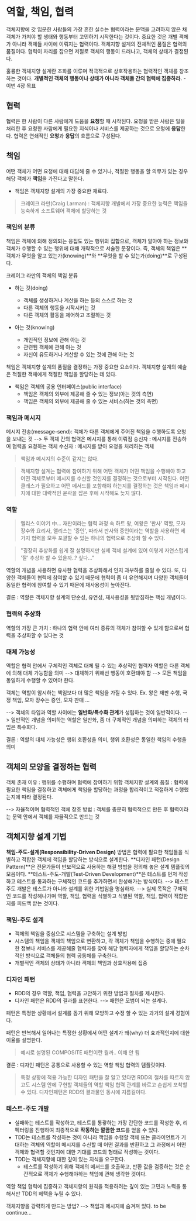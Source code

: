 # 역할, 책임, 협력

객체지향에 갓 입문한 사람들의 가장 흔한 실수는 협력이라는 문맥을 고려하지 않은 채 객체가 가져야 할 생태와 행동부터 고민하기 시작한다는 것이다.
중요한 것은 개별 객체가 아니라 객체들 사이에 이뤄지는 협력이다.
객체지향 설계의 전체적인 품질은 협력의 품질이다.
협력이 자리를 잡으면 저절로 객체의 행동이 드러나고, 객체의 상태가 결정된다.

훌륭한 객체지향 설계란 조화를 이루며 적극적으로 상호작용하는 협력적인 객체를 창조하는 것이다.
**개별적인 객체의 행동이나 상태가 아니라 객체들 간의 협력에 집중하라.** - 이번 4장 목표

## 협력
협력은 한 사람이 다른 사람에게 도움을 **요청**할 때 시작된다.
요청을 받은 사람은 일을 처리한 후 요청한 사람에게 필요한 지식이나 서비스를 제공하는 것으로 요청에 **응답**한다.
협력은 연쇄적인 **요청**과 **응답**의 흐름으로 구성된다.


## 책임
어떤 객체가 어떤 요청에 대해 대답해 줄 수 있거나, 적절한 행동을 할 의무가 있는 경우 해당 객체가 **책임**을 가진다고 말한다.
+ 책임은 객체지향 설계의 가장 중요한 재료다.
> 크레이크 라만(Craig Larman) : 객체지향 개발에서 가장 중요한 능력은 책임을 능숙하게 소프트웨어 객체에 할당하는 것


### 책임의 분류
책임은 객체에 의해 정의되는 응집도 있는 행위의 집합으로, 객체가 알아야 하는 정보와 객체가 수행할 수 있는 행위에 대해 개략적으로 서술한 문장이다.
즉, 객체의 책임은 **객체가 무엇을 알고 있는가(knowing)**와 **무엇을 할 수 있는가(doing)**로 구성된다.

크레이그 라만의 객체의 책임 분류
+ 하는 것(doing)
    + 객체를 생성하거나 계산을 하는 등의 스스로 하는 것
    + 다른 객체의 행동을 시작시키는 것
    + 다른 객체의 활동을 제어하고 조절하는 것

+ 아는 것(knowing)
    + 개인적인 정보에 관해 아는 것
    + 관련된 객체에 관해 아는 것
    + 자신이 유도하거나 계산할 수 있는 것에 관해 아는 것

책임은 객체지향 설계의 품질을 결정하는 가장 중요한 요소이다.
객체지향 설계의 예술은 적절한 객체에게 적절한 책임을 할당하는 데 있다.

+ 책임은 객체의 공용 인터페이스(public interface)
    + 책임은 객체의 외부에 제공해 줄 수 있는 정보(아는 것의 측면)
    + 책임은 객체의 외부에 제공해 줄 수 있는 서비스(하는 것의 측면)


### 책임과 메시지
메시지 전송(message-send): 객체가 다른 객체에게 주어진 책임을 수행하도록 요청을 보내는 것
--> 두 객체 간의 협력은 메시지를 통해 이뤄짐
송신자 : 메시지를 전송하여 협력을 요청하는 객체
수신자 : 메시지를 받아 요청을 처리하는 객체

> 책임과 메시지의 수준이 같지는 않다.

> 객체지향 설계는 협력에 참여하기 위해 어떤 객체가 어떤 책임을 수행해야 하고 어떤 객체로부터 메시지를 수신할 것인지를 결정하는 것으로부터 시작된다. 어떤 클래스가 필요하고 어떤 메서드를 포함해야 하는지를 결정하는 것은 책임과 메시지에 대한 대략적인 윤곽을 잡은 후에 시작해도 늦지 않다.


### 역할
> 엘리스 이야기 中...
> 재판이라는 협력 과정 속 하트 왕, 여왕은 '판사' 역할, 모자 장수와 요리사, 앨리스는 '증인', 따라서 판사와 증인이라는 역할을 사용하면 세 가지 협력을 모두 포괄할 수 있는 하나의 협력으로 추상화 할 수 있다.

> "굉장히 추상화를 쉽게 잘 설명하지만 실제 객체 설계에 있어 이렇게 자연스럽게 '잘' 추상화 할 수 있을까..? 싶다..."

역할의 개념을 사용하면 유사한 협력을 추상화해서 인지 과부하를 줄일 수 있다.
또, 다양한 객체들이 협력에 참여할 수 있기 때문에 협력이 좀 더 유연해지며 다양한 객체들이 동일한 협력에 참여할 수 있기 때문에 재사용성이 높아진다.

결론 : 역할은 객체지향 설계의 단순성, 유연성, 재사용성을 뒷받침하는 핵심 개념이다.


### 협력의 추상화
역할의 가장 큰 가치 : 하나의 협력 안에 여러 종류의 객체가 참여할 수 있게 함으로써 협력을 추상화할 수 있다는 것

### 대체 가능성
역할은 협력 안에서 구체적인 객체로 대체 될 수 있는 추상적인 협력자
역할은 다른 객체에 의해 대체 가능함을 의미
--> 대체하기 위해선 행동이 호환돼야 함
--> 모든 책임을 동일하게 수행할 수 있어야 한다.

객체는 역할이 암시하는 책임보다 더 많은 책임을 가질 수 있다.
Ex. 왕은 재판 수행, 국정 책임, 모자 장수는 증인, 모자 판매 ...

--> 객체의 타입과 역할 사이에는 **일반화/특수화 관계**가 성립하는 것이 일반적이다.
--> 일반적인 개념을 의미하는 역할은 일반화, 좀 더 구체적인 개념을 의미하는 객체의 타입은 특수화다.

결론 : 역할의 대체 가능성은 행위 호환성을 의미, 행위 호환성은 동일한 책임의 수행을 의미


## 객체의 모양을 결정하는 협력
객체 존재 이유 : 행위를 수행하며 협력에 참여하기 위함
객체지향 설계의 품질 : 협력에 필요한 책임을 결정하고 객체에게 책임을 할당하는 과정을 합리적이고 적절하게 수행했는지에 따라 결정된다.

--> 자율적이며 협력적인 객체 창조 방법 : 객체를 충분히 협력적으로 만든 후 협력이라는 문맥 안에서 객체를 자율적으로 만드는 것


## 객체지향 설계 기법
**책임-주도-설계(Responsibility-Driven Design)** 방법은 협력에 필요한 책임들을 식별하고 적합한 객체에 책임을 할당하는 방식으로 설계한다.
**디자인 패턴(Design Pattern)**은 전문가들이 반보적으로 사용하는 해결 방법을 정의해 놓은 설계 템플릿의 모음이다.
**테스트-주도-개발(Test-Driven Development)**은 테스트를 먼저 작성하고 테스트를 통과하는 구체적인 코드를 추가하면서 완성해가는 방식이다.
--> 테스트 주도 개발은 테스트가 아니라 설계를 위한 기법임을 명심하자.
--> 실제 목적은 구체적인 코드를 작성해나가며 역할, 책임, 협력을 식별하고 식별된 역할, 책임, 협력이 적합한지를 피드백 받는 것이다.


### 책임-주도 설계
+ 객체의 책임을 중심으로 시스템을 구축하는 설계 방법
+ 시스템의 책임을 객체의 책임으로 변환하고, 각 객체가 책임을 수행하는 중에 필요한 정보나 서비스를 제공해줄 협력자를 찾아 해당 협력자에게 책임을 할당하는 순차적인 방식으로 객체들의 협력 공동체를 구축한다.
+ 개별적인 객체의 상태가 아니라 객체의 책임과 상호작용에 집중


### 디자인 패턴
+ RDD의 경우 역할, 책임, 협력을 고안하기 위한 방법과 절차를 제시한다.
+ 디자인 패턴은 RDD의 결과를 표현한다.
--> 패턴은 모범이 되는 설계다.

패턴은 특정한 상황에서 설계를 돕기 위해 모방하고 수정 할 수 있는 과거의 설계 경험이다.

패턴은 반복해서 일어나는 특정한 상황에서 어떤 설계가 왜(why) 더 효과적인지에 대한 이율를 설명한다.

> 예시로 설명된 COMPOSITE 패턴이란 뭘까.. 이해 안 됨

결론 : 디자인 패턴은 공통으로 사용할 수 있는 역할 책임 협력의 템플릿이다.
> 특정 상황에 적용 가능한 디자인 패턴을 잘 알고 있다면 RDD의 절차를 따르지 않고도 시스템 안에 구현할 객체들의 역할 책임 협력 관계를 바르고 손쉽게 포착할 수 있다.
> 디자인패턴은 RDD의 결과물인 동시에 지름길이다.


### 테스트-주도 개발
+ 실패하는 테스트를 작성하고, 테스트를 통괗하는 가장 간단한 코드를 작성한 후, 리펙터링을 진행하여 최종적으로 **작동하는 깔끔한 코드**를 얻을 수 있다.
+ TDD는 테스트를 작성하는 것이 아니라 책임을 수행할 객체 또는 클라이언트가 기대하는 객체의 역할이 메시지를 수신할 때 어떤 결과를 반환하고 그 과정에서 어떤 객체와 협력할 것인지에 대한 기대를 코드의 형태로 작성하는 것이다.
+ TDD는 객체지향에 대한 깊이 있는 지식을 요구한다.
    + 테스트를 작성하기 위해 객체의 메서드를 호출하고, 반환 값을 검증하는 것은 순간적으로 객체가 수행해야하는 책임에 관해 생각한 것이다.

역할 책임 협력에 집중하고 객체지향의 원칙을 적용하려는 깊이 있는 고민과 노력을 통해서만 TDD의 헤택을 누릴 수 있다.

객체지향을 강력하게 만드는 방법?
--> 책임과 메시지에 숨겨져 있다. to be continue...

